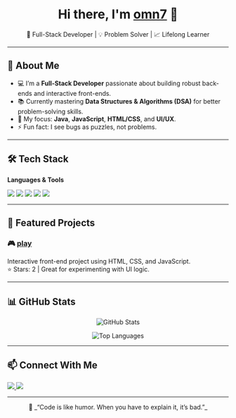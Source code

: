 <!-- Profile README for @omn7 -->

<h1 align="center">Hi there, I'm <a href="https://github.com/omn7" target="_blank">omn7</a> 👋</h1>

<p align="center">
  🚀 Full-Stack Developer | 💡 Problem Solver | 📈 Lifelong Learner  
</p>

---

## 🌟 About Me

- 💻 I’m a **Full-Stack Developer** passionate about building robust back-ends and interactive front-ends.
- 📚 Currently mastering **Data Structures & Algorithms (DSA)** for better problem-solving skills.
- 🎯 My focus: **Java**, **JavaScript**, **HTML/CSS**, and **UI/UX**.
- ⚡ Fun fact: I see bugs as puzzles, not problems.

---

## 🛠 Tech Stack

**Languages & Tools**  
<p>
  <img src="https://img.shields.io/badge/Java-%23ED8B00.svg?style=for-the-badge&logo=openjdk&logoColor=white"/>
  <img src="https://img.shields.io/badge/JavaScript-%23F7DF1E.svg?style=for-the-badge&logo=javascript&logoColor=black"/>
  <img src="https://img.shields.io/badge/HTML5-%23E34F26.svg?style=for-the-badge&logo=html5&logoColor=white"/>
  <img src="https://img.shields.io/badge/CSS3-%231572B6.svg?style=for-the-badge&logo=css3&logoColor=white"/>
  <img src="https://img.shields.io/badge/Git-%23F05033.svg?style=for-the-badge&logo=git&logoColor=white"/>
</p>

---

## 📌 Featured Projects

### 🎮 [play](https://github.com/omn7/play)
Interactive front-end project using HTML, CSS, and JavaScript.  
⭐ Stars: 2 | Great for experimenting with UI logic.

---

## 📊 GitHub Stats

<p align="center">
  <img src="https://github-readme-stats.vercel.app/api?username=omn7&show_icons=true&theme=tokyonight" alt="GitHub Stats"/>
</p>

<p align="center">
  <img src="https://github-readme-stats.vercel.app/api/top-langs/?username=omn7&layout=compact&theme=tokyonight" alt="Top Languages"/>
</p>

---

## 📫 Connect With Me

<p>
  <a href="mailto:youremail@example.com">
    <img src="https://img.shields.io/badge/Email-%23EA4335.svg?style=for-the-badge&logo=gmail&logoColor=white"/>
  </a>
  <a href="https://github.com/omn7">
    <img src="https://img.shields.io/badge/GitHub-%23121011.svg?style=for-the-badge&logo=github&logoColor=white"/>
  </a>
</p>

---

<p align="center">
  💙 _“Code is like humor. When you have to explain it, it’s bad.”_  
</p>

